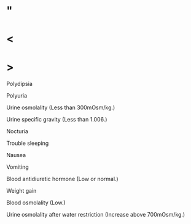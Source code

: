 # "

# <

# >

Polydipsia

Polyuria

Urine osmolality
(Less than 300mOsm/kg.)

Urine specific gravity
(Less than 1.006.)

Nocturia

Trouble sleeping

Nausea

Vomiting

Blood antidiuretic hormone
(Low or normal.)

Weight gain

Blood osmolality
(Low.)

Urine osmolality after water restriction
(Increase above 700mOsm/kg.)
